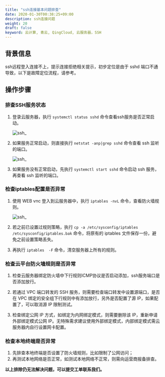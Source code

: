```yaml
---
title: "ssh连接基本问题排查"
date: 2020-01-30T00:38:25+09:00
description: ssh连接问题
weight: 20
draft: false
keyword: 云计算, 青云, QingCloud, 云服务器，SSH
---
```


## 背景信息

ssh远程登入连接不上，提示连接拒绝相关提示，初步定位是由于 sshd 端口不通导致，以下是故障定位流程，请参考。

## 操作步骤

###  排查SSH服务状态

1. 登录云服务器，执行  `systemctl status sshd` 命令查看ssh服务是否正常启动。

    ![ssh_](../../../_images/ssh1.png)

2. 如果服务正常启动，则直接执行 `netstat -anp|grep sshd` 命令查看 ssh 监听的端口。

    ![ssh_](../../../_images/ssh2.png)

3. 如果服务没有正常启动，先执行 `systemctl start sshd` 命令启动 ssh 服务，再查看 ssh 监听的端口。

###  检查iptables配置是否异常

1. 使用 WEB vnc 登入到云服务器中，执行 `iptables -nvL` 命令，查看防火墙规则。

   ![ssh_](../../../_images/ssh3.png)

2. 若之前已设置过规则策略，执行 `cp -a /etc/sysconfig/iptables /etc/sysconfig/iptables.bak` 命令，将原有的 iptables 文件保存一份，避免之前设置策略丢失。

3. 再执行 `iptables  -F`  命令，清空服务器上所有的规则。 

###  检查云平台防火墙规则是否异常

1. 检查云服务器绑定防火墙中下行规则ICMP协议是否启动添加，ssh服务端口是否添加放行。

2. 若通过 VPC 端口转发的 SSH 服务，则需要检查端口转发中设置源端口，是否在 VPC 绑定的安全组下行规则中有添加放行，另外是否配置了源 IP，如果配置了，可以取消源 IP 限制测试。

3. 检查绑定公网 IP 方式，如绑定为内网绑定模式，则需要删除该 IP，重新申请外部绑定模式公网 IP。无特殊需求建议使用外部绑定模式，内部绑定模式需云服务器内自行设置网卡配置。

### 检查本地终端是否异常

1. 先排查本地终端是否设置了防火墙规则，比如限制了公网访问；
2. 再测试本地网络是否正常，如测试本地网络不正常，则需向运营商报备排查。

**以上排除仍无法解决问题，可以提交工单联系我们。**